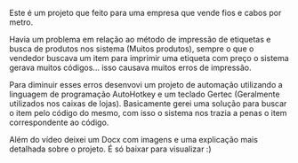 Este é um projeto que feito para uma empresa que vende fios e cabos por metro.

Havia um problema em relação ao método de impressão de etiquetas e busca de produtos nos sistema (Muitos produtos), sempre o que o vendedor buscava um item para imprimir uma etiqueta com preço o sistema gerava muitos códigos...
isso causava muitos erros de impressão.

Para diminuir esses erros desenvovi um projeto de automação utilizando a linguagem de programação AutoHotkey e um teclado Gertec (Geralmente utilizados nos caixas de lojas).
Basicamente gerei uma solução para buscar o item pelo código do mesmo, com isso o sistema nos trazia a penas o item correspondente ao código.

Além do vídeo deixei um Docx com imagens e uma explicação mais detalhada sobre o projeto. É só baixar para visualizar :)

